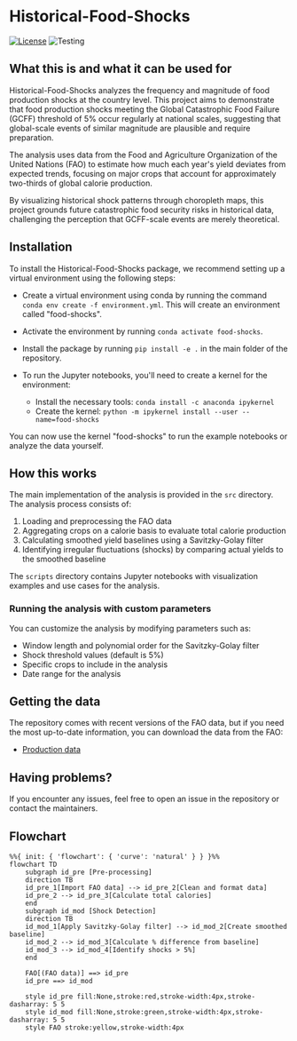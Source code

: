 # Historical-Food-Shocks

[![License](https://img.shields.io/badge/License-Apache_2.0-blue.svg)](https://opensource.org/licenses/Apache-2.0) ![Testing](https://github.com/allfed/Historical-Food-Shocks/actions/workflows/testing.yml/badge.svg)

## What this is and what it can be used for

Historical-Food-Shocks analyzes the frequency and magnitude of food production shocks at the country level. This project aims to demonstrate that food production shocks meeting the Global Catastrophic Food Failure (GCFF) threshold of 5% occur regularly at national scales, suggesting that global-scale events of similar magnitude are plausible and require preparation.

The analysis uses data from the Food and Agriculture Organization of the United Nations (FAO) to estimate how much each year's yield deviates from expected trends, focusing on major crops that account for approximately two-thirds of global calorie production.

By visualizing historical shock patterns through choropleth maps, this project grounds future catastrophic food security risks in historical data, challenging the perception that GCFF-scale events are merely theoretical.

## Installation

To install the Historical-Food-Shocks package, we recommend setting up a virtual environment using the following steps:

* Create a virtual environment using conda by running the command `conda env create -f environment.yml`. This will create an environment called "food-shocks".

* Activate the environment by running `conda activate food-shocks`.

* Install the package by running `pip install -e .` in the main folder of the repository.

* To run the Jupyter notebooks, you'll need to create a kernel for the environment:
  - Install the necessary tools: `conda install -c anaconda ipykernel`
  - Create the kernel: `python -m ipykernel install --user --name=food-shocks`

You can now use the kernel "food-shocks" to run the example notebooks or analyze the data yourself.

## How this works

The main implementation of the analysis is provided in the `src` directory. The analysis process consists of:

1. Loading and preprocessing the FAO data
2. Aggregating crops on a calorie basis to evaluate total calorie production
3. Calculating smoothed yield baselines using a Savitzky-Golay filter
4. Identifying irregular fluctuations (shocks) by comparing actual yields to the smoothed baseline

The `scripts` directory contains Jupyter notebooks with visualization examples and use cases for the analysis.

### Running the analysis with custom parameters

You can customize the analysis by modifying parameters such as:

- Window length and polynomial order for the Savitzky-Golay filter
- Shock threshold values (default is 5%)
- Specific crops to include in the analysis
- Date range for the analysis

## Getting the data

The repository comes with recent versions of the FAO data, but if you need the most up-to-date information, you can download the data from the FAO:
- [Production data](http://www.fao.org/faostat/en/#data/QC)

## Having problems?

If you encounter any issues, feel free to open an issue in the repository or contact the maintainers.

## Flowchart

```mermaid
%%{ init: { 'flowchart': { 'curve': 'natural' } } }%%
flowchart TD
    subgraph id_pre [Pre-processing]
    direction TB
    id_pre_1[Import FAO data] --> id_pre_2[Clean and format data]
    id_pre_2 --> id_pre_3[Calculate total calories]
    end
    subgraph id_mod [Shock Detection]
    direction TB
    id_mod_1[Apply Savitzky-Golay filter] --> id_mod_2[Create smoothed baseline]
    id_mod_2 --> id_mod_3[Calculate % difference from baseline]
    id_mod_3 --> id_mod_4[Identify shocks > 5%]
    end
    
    FAO[(FAO data)] ==> id_pre
    id_pre ==> id_mod

    style id_pre fill:None,stroke:red,stroke-width:4px,stroke-dasharray: 5 5
    style id_mod fill:None,stroke:green,stroke-width:4px,stroke-dasharray: 5 5
    style FAO stroke:yellow,stroke-width:4px
```
